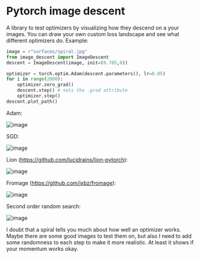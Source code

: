 # Pytorch image descent
A library to test optimizers by visualizing how they descend on a your images. You can draw your own custom loss landscape and see what different optimizers do. Example:
```py
image = r"surfaces/spiral.jpg"
from image_descent import ImageDescent
descent = ImageDescent(image, init=(0.785,0))

optimizer = torch.optim.Adam(descent.parameters(), lr=0.05)
for i in range(2000):
    optimizer.zero_grad()
    descent.step() # sets the .grad attribute
    optimizer.step()
descent.plot_path()
```
Adam:

![image](https://github.com/stunlocked1/image-descent/assets/76593873/4e07bfaf-a275-4e2f-ae9d-cff6fd2449b2)

SGD:

![image](https://github.com/stunlocked1/image-descent/assets/76593873/ef8962ee-ee28-428d-a133-757cc6836f3a)

Lion (https://github.com/lucidrains/lion-pytorch):

![image](https://github.com/stunlocked1/image-descent/assets/76593873/cedc7001-5969-44bd-8ae4-9d06c42fef07)

Fromage (https://github.com/jxbz/fromage):

![image](https://github.com/stunlocked1/image-descent/assets/76593873/080a25ae-c9ff-4791-a606-343ad8ae6463)

Second order random search:

![image](https://github.com/stunlocked1/image-descent/assets/76593873/00d1601a-3ace-4c16-bb43-f7ce5f0a20be)

I doubt that a spiral tells you much about how well an optimizer works. Maybe there are some good images to test them on, but also I need to add some randomness to each step to make it more realistic. At least it shows if your momentum works okay.
